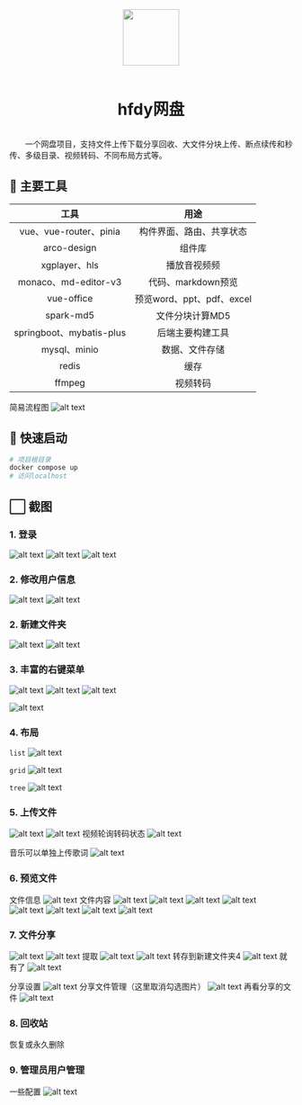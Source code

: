<div style="display:flex;flex-direction:column;align-items:center">
<img src="./frontend/src/assets/logo.svg" width="100"/><br/>
<h1>hfdy网盘</h1>
</div>


&emsp;&emsp;一个网盘项目，支持文件上传下载分享回收、大文件分块上传、断点续传和秒传、多级目录、视频转码、不同布局方式等。


## :hammer: 主要工具

|工具|用途|
|:--:|:--:|
|vue、vue-router、pinia|构件界面、路由、共享状态|
|arco-design|组件库|
|xgplayer、hls|播放音视频频|
|monaco、md-editor-v3|代码、markdown预览|
|vue-office|预览word、ppt、pdf、excel|
|spark-md5|文件分块计算MD5|
|springboot、mybatis-plus|后端主要构建工具|
|mysql、minio|数据、文件存储|
|redis|缓存|
|ffmpeg|视频转码|


简易流程图
![alt text](assets/未命名绘图.drawio.png)

## :rocket: 快速启动

```bash
# 项目根目录
docker compose up
# 访问localhost
```

## :white_large_square: 截图


### 1. 登录

![alt text](assets/image.png)
![alt text](assets/image-1.png)
![alt text](assets/image-2.png)

### 2. 修改用户信息
![alt text](assets/image-3.png)
![alt text](assets/image-4.png)

### 2. 新建文件夹

![alt text](assets/image-5.png)
![alt text](assets/image-6.png)

### 3. 丰富的右键菜单

![alt text](assets/image-7.png)
![alt text](assets/image-8.png)
![alt text](assets/image-9.png)

![alt text](assets/image-10.png)

### 4. 布局

`list`
![alt text](assets/image-11.png)

`grid`
![alt text](assets/image-12.png)

`tree`
![alt text](assets/image-13.png)

### 5. 上传文件

![alt text](assets/image-14.png)
![alt text](assets/image-15.png)
视频轮询转码状态
![alt text](assets/image-16.png)

音乐可以单独上传歌词
![alt text](assets/image-17.png)

### 6. 预览文件

文件信息
![alt text](assets/image-18.png)
文件内容
![alt text](assets/image-19.png)
![alt text](assets/image-20.png)
![alt text](assets/image-21.png)
![alt text](assets/image-22.png)
![alt text](assets/image-23.png)
![alt text](assets/image-24.png)
![alt text](assets/image-25.png)
![alt text](assets/image-26.png)

### 7. 文件分享

![alt text](assets/image-27.png)
![alt text](assets/image-28.png)
提取
![alt text](assets/image-29.png)
![alt text](assets/image-30.png)
转存到新建文件夹4
![alt text](assets/image-31.png)
就有了
![alt text](assets/image-32.png)

分享设置
![alt text](assets/image-33.png)
分享文件管理（这里取消勾选图片）
![alt text](assets/image-34.png)
再看分享的文件
![alt text](assets/image-35.png)


### 8. 回收站

恢复或永久删除

### 9. 管理员用户管理

一些配置
![alt text](assets/image-36.png)
